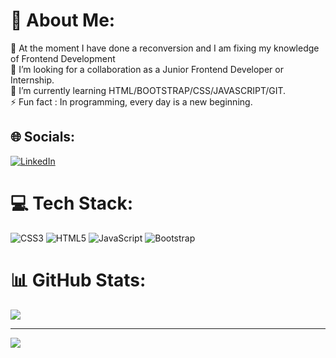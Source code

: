 # 💫 About Me:
🔭 At the moment I have done a reconversion and I am fixing my knowledge of Frontend Development<br>👯 I’m looking for a  collaboration  as a Junior Frontend Developer or Internship.<br>🌱 I’m currently learning HTML/BOOTSTRAP/CSS/JAVASCRIPT/GIT. <br>⚡ Fun fact : In programming, every day is a new beginning.


## 🌐 Socials:
[![LinkedIn](https://img.shields.io/badge/LinkedIn-%230077B5.svg?logo=linkedin&logoColor=white)](https://linkedin.com/in/https://www.linkedin.com/in/monica-birsan-33b468257/) 

# 💻 Tech Stack:
![CSS3](https://img.shields.io/badge/css3-%231572B6.svg?style=for-the-badge&logo=css3&logoColor=white) ![HTML5](https://img.shields.io/badge/html5-%23E34F26.svg?style=for-the-badge&logo=html5&logoColor=white) ![JavaScript](https://img.shields.io/badge/javascript-%23323330.svg?style=for-the-badge&logo=javascript&logoColor=%23F7DF1E) ![Bootstrap](https://img.shields.io/badge/bootstrap-%23563D7C.svg?style=for-the-badge&logo=bootstrap&logoColor=white)
# 📊 GitHub Stats:
![](https://github-readme-streak-stats.herokuapp.com/?user=monicabirsan&theme=radical&hide_border=false)<br/>


---
[![](https://visitcount.itsvg.in/api?id=monicabirsan&icon=9&color=5)](https://visitcount.itsvg.in)

<!-- Proudly created with GPRM ( https://gprm.itsvg.in ) -->
